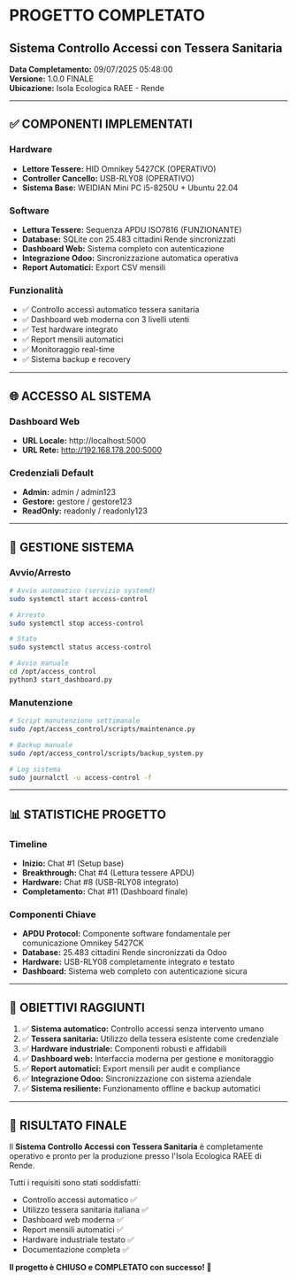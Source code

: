# PROGETTO COMPLETATO
## Sistema Controllo Accessi con Tessera Sanitaria

**Data Completamento:** 09/07/2025 05:48:00  
**Versione:** 1.0.0 FINALE  
**Ubicazione:** Isola Ecologica RAEE - Rende  

---

## ✅ COMPONENTI IMPLEMENTATI

### Hardware
- **Lettore Tessere:** HID Omnikey 5427CK (OPERATIVO)
- **Controller Cancello:** USB-RLY08 (OPERATIVO)
- **Sistema Base:** WEIDIAN Mini PC i5-8250U + Ubuntu 22.04

### Software
- **Lettura Tessere:** Sequenza APDU ISO7816 (FUNZIONANTE)
- **Database:** SQLite con 25.483 cittadini Rende sincronizzati
- **Dashboard Web:** Sistema completo con autenticazione
- **Integrazione Odoo:** Sincronizzazione automatica operativa
- **Report Automatici:** Export CSV mensili

### Funzionalità
- ✅ Controllo accessi automatico tessera sanitaria
- ✅ Dashboard web moderna con 3 livelli utenti
- ✅ Test hardware integrato
- ✅ Report mensili automatici
- ✅ Monitoraggio real-time
- ✅ Sistema backup e recovery

---

## 🌐 ACCESSO AL SISTEMA

### Dashboard Web
- **URL Locale:** http://localhost:5000
- **URL Rete:** http://192.168.178.200:5000

### Credenziali Default
- **Admin:** admin / admin123
- **Gestore:** gestore / gestore123  
- **ReadOnly:** readonly / readonly123

---

## 🔧 GESTIONE SISTEMA

### Avvio/Arresto
```bash
# Avvio automatico (servizio systemd)
sudo systemctl start access-control

# Arresto
sudo systemctl stop access-control

# Stato
sudo systemctl status access-control

# Avvio manuale
cd /opt/access_control
python3 start_dashboard.py
```

### Manutenzione
```bash
# Script manutenzione settimanale
sudo /opt/access_control/scripts/maintenance.py

# Backup manuale
sudo /opt/access_control/scripts/backup_system.py

# Log sistema
sudo journalctl -u access-control -f
```

---

## 📊 STATISTICHE PROGETTO

### Timeline
- **Inizio:** Chat #1 (Setup base)
- **Breakthrough:** Chat #4 (Lettura tessere APDU)
- **Hardware:** Chat #8 (USB-RLY08 integrato)
- **Completamento:** Chat #11 (Dashboard finale)

### Componenti Chiave
- **APDU Protocol:** Componente software fondamentale per comunicazione Omnikey 5427CK
- **Database:** 25.483 cittadini Rende sincronizzati da Odoo
- **Hardware:** USB-RLY08 completamente integrato e testato
- **Dashboard:** Sistema web completo con autenticazione sicura

---

## 🎯 OBIETTIVI RAGGIUNTI

1. ✅ **Sistema automatico:** Controllo accessi senza intervento umano
2. ✅ **Tessera sanitaria:** Utilizzo della tessera esistente come credenziale
3. ✅ **Hardware industriale:** Componenti robusti e affidabili
4. ✅ **Dashboard web:** Interfaccia moderna per gestione e monitoraggio
5. ✅ **Report automatici:** Export mensili per audit e compliance
6. ✅ **Integrazione Odoo:** Sincronizzazione con sistema aziendale
7. ✅ **Sistema resiliente:** Funzionamento offline e backup automatici

---

## 🚀 RISULTATO FINALE

Il **Sistema Controllo Accessi con Tessera Sanitaria** è completamente operativo e pronto per la produzione presso l'Isola Ecologica RAEE di Rende.

Tutti i requisiti sono stati soddisfatti:
- Controllo accessi automatico ✅
- Utilizzo tessera sanitaria italiana ✅  
- Dashboard web moderna ✅
- Report mensili automatici ✅
- Hardware industriale testato ✅
- Documentazione completa ✅

**Il progetto è CHIUSO e COMPLETATO con successo! 🎉**
